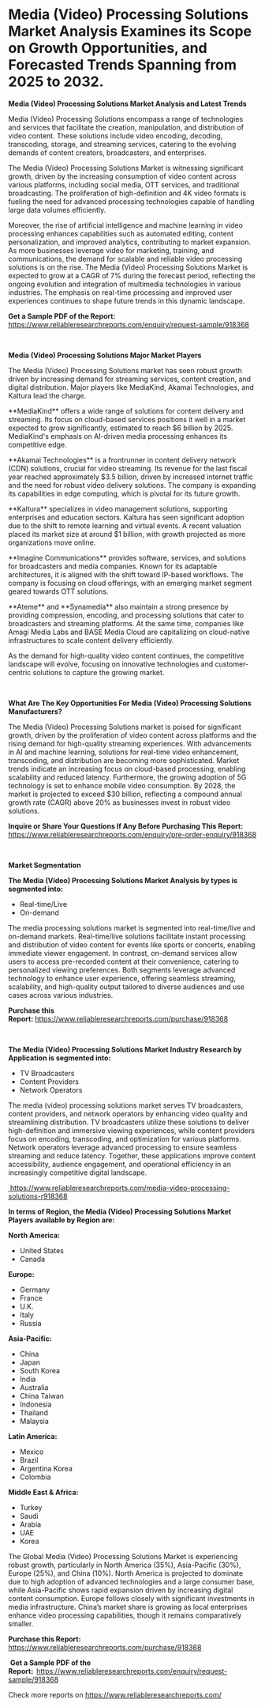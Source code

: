 <p><h1>Media (Video) Processing Solutions Market Analysis Examines its Scope on Growth Opportunities, and Forecasted Trends Spanning from 2025 to 2032.</h1></p><p><strong>Media (Video) Processing Solutions Market Analysis and Latest Trends</strong></p>
<p><p>Media (Video) Processing Solutions encompass a range of technologies and services that facilitate the creation, manipulation, and distribution of video content. These solutions include video encoding, decoding, transcoding, storage, and streaming services, catering to the evolving demands of content creators, broadcasters, and enterprises. </p><p>The Media (Video) Processing Solutions Market is witnessing significant growth, driven by the increasing consumption of video content across various platforms, including social media, OTT services, and traditional broadcasting. The proliferation of high-definition and 4K video formats is fueling the need for advanced processing technologies capable of handling large data volumes efficiently. </p><p>Moreover, the rise of artificial intelligence and machine learning in video processing enhances capabilities such as automated editing, content personalization, and improved analytics, contributing to market expansion. As more businesses leverage video for marketing, training, and communications, the demand for scalable and reliable video processing solutions is on the rise. The Media (Video) Processing Solutions Market is expected to grow at a CAGR of 7% during the forecast period, reflecting the ongoing evolution and integration of multimedia technologies in various industries.  The emphasis on real-time processing and improved user experiences continues to shape future trends in this dynamic landscape.</p></p>
<p><strong>Get a Sample PDF of the Report:&nbsp;</strong> <a href="https://www.reliableresearchreports.com/enquiry/request-sample/918368?utm_campaign=3105&utm_medium=2&utm_source=Github&utm_content=ia&utm_term=11032025&utm_id=media-video-processing-solutions">https://www.reliableresearchreports.com/enquiry/request-sample/918368</a></p>
<p>&nbsp;</p>
<p><strong>Media (Video) Processing Solutions Major Market Players</strong></p>
<p><p>The Media (Video) Processing Solutions market has seen robust growth driven by increasing demand for streaming services, content creation, and digital distribution. Major players like MediaKind, Akamai Technologies, and Kaltura lead the charge.</p><p>**MediaKind** offers a wide range of solutions for content delivery and streaming. Its focus on cloud-based services positions it well in a market expected to grow significantly, estimated to reach $6 billion by 2025. MediaKind's emphasis on AI-driven media processing enhances its competitive edge.</p><p>**Akamai Technologies** is a frontrunner in content delivery network (CDN) solutions, crucial for video streaming. Its revenue for the last fiscal year reached approximately $3.5 billion, driven by increased internet traffic and the need for robust video delivery solutions. The company is expanding its capabilities in edge computing, which is pivotal for its future growth.</p><p>**Kaltura** specializes in video management solutions, supporting enterprises and education sectors. Kaltura has seen significant adoption due to the shift to remote learning and virtual events. A recent valuation placed its market size at around $1 billion, with growth projected as more organizations move online.</p><p>**Imagine Communications** provides software, services, and solutions for broadcasters and media companies. Known for its adaptable architectures, it is aligned with the shift toward IP-based workflows. The company is focusing on cloud offerings, with an emerging market segment geared towards OTT solutions.</p><p>**Ateme** and **Synamedia** also maintain a strong presence by providing compression, encoding, and processing solutions that cater to broadcasters and streaming platforms. At the same time, companies like Amagi Media Labs and BASE Media Cloud are capitalizing on cloud-native infrastructures to scale content delivery efficiently.</p><p>As the demand for high-quality video content continues, the competitive landscape will evolve, focusing on innovative technologies and customer-centric solutions to capture the growing market.</p></p>
<p>&nbsp;</p>
<p><strong>What Are The Key Opportunities For Media (Video) Processing Solutions Manufacturers?</strong></p>
<p><p>The Media (Video) Processing Solutions market is poised for significant growth, driven by the proliferation of video content across platforms and the rising demand for high-quality streaming experiences. With advancements in AI and machine learning, solutions for real-time video enhancement, transcoding, and distribution are becoming more sophisticated. Market trends indicate an increasing focus on cloud-based processing, enabling scalability and reduced latency. Furthermore, the growing adoption of 5G technology is set to enhance mobile video consumption. By 2028, the market is projected to exceed $30 billion, reflecting a compound annual growth rate (CAGR) above 20% as businesses invest in robust video solutions.</p></p>
<p><strong>Inquire or Share Your Questions If Any Before Purchasing This Report:</strong> <a href="https://www.reliableresearchreports.com/enquiry/pre-order-enquiry/918368?utm_campaign=3105&utm_medium=2&utm_source=Github&utm_content=ia&utm_term=11032025&utm_id=media-video-processing-solutions">https://www.reliableresearchreports.com/enquiry/pre-order-enquiry/918368</a></p>
<p>&nbsp;</p>
<p><strong>Market Segmentation</strong></p>
<p><strong>The Media (Video) Processing Solutions Market Analysis by types is segmented into:</strong></p>
<p><ul><li>Real-time/Live</li><li>On-demand</li></ul></p>
<p><p>The media processing solutions market is segmented into real-time/live and on-demand markets. Real-time/live solutions facilitate instant processing and distribution of video content for events like sports or concerts, enabling immediate viewer engagement. In contrast, on-demand services allow users to access pre-recorded content at their convenience, catering to personalized viewing preferences. Both segments leverage advanced technology to enhance user experience, offering seamless streaming, scalability, and high-quality output tailored to diverse audiences and use cases across various industries.</p></p>
<p><strong>Purchase this Report:&nbsp;</strong><a href="https://www.reliableresearchreports.com/purchase/918368?utm_campaign=3105&utm_medium=2&utm_source=Github&utm_content=ia&utm_term=11032025&utm_id=media-video-processing-solutions">https://www.reliableresearchreports.com/purchase/918368</a></p>
<p>&nbsp;</p>
<p><strong>The Media (Video) Processing Solutions Market Industry Research by Application is segmented into:</strong></p>
<p><ul><li>TV Broadcasters</li><li>Content Providers</li><li>Network Operators</li></ul></p>
<p><p>The media (video) processing solutions market serves TV broadcasters, content providers, and network operators by enhancing video quality and streamlining distribution. TV broadcasters utilize these solutions to deliver high-definition and immersive viewing experiences, while content providers focus on encoding, transcoding, and optimization for various platforms. Network operators leverage advanced processing to ensure seamless streaming and reduce latency. Together, these applications improve content accessibility, audience engagement, and operational efficiency in an increasingly competitive digital landscape.</p></p>
<p><a href="https://www.reliableresearchreports.com/media-video-processing-solutions-r918368?utm_campaign=3105&utm_medium=2&utm_source=Github&utm_content=ia&utm_term=11032025&utm_id=media-video-processing-solutions">&nbsp;https://www.reliableresearchreports.com/media-video-processing-solutions-r918368</a></p>
<p><strong>In terms of Region, the Media (Video) Processing Solutions Market Players available by Region are:</strong></p>
<p>
    <p> <strong> North America: </strong>
        <ul>
            <li>United States</li>
            <li>Canada</li>
        </ul>
        </p> 
    <p> <strong> Europe: </strong>
        <ul>
            <li>Germany</li>
            <li>France</li>
            <li>U.K.</li>
            <li>Italy</li>
            <li>Russia</li>
        </ul>
        </p> 
    <p> <strong> Asia-Pacific: </strong>
        <ul>
            <li>China</li>
            <li>Japan</li>
            <li>South Korea</li>
            <li>India</li>
            <li>Australia</li>
            <li>China Taiwan</li>
            <li>Indonesia</li>
            <li>Thailand</li>
            <li>Malaysia</li>
        </ul>
        </p> 
    <p> <strong> Latin America: </strong>
        <ul>
            <li>Mexico</li>
            <li>Brazil</li>
            <li>Argentina Korea</li>
            <li>Colombia</li>
        </ul>
        </p> 
    <p> <strong> Middle East & Africa: </strong>
        <ul>
            <li>Turkey</li>
            <li>Saudi</li>
            <li>Arabia</li>
            <li>UAE</li>
            <li>Korea</li>
        </ul>
    </p>
    </p>
<p><p>The Global Media (Video) Processing Solutions Market is experiencing robust growth, particularly in North America (35%), Asia-Pacific (30%), Europe (25%), and China (10%). North America is projected to dominate due to high adoption of advanced technologies and a large consumer base, while Asia-Pacific shows rapid expansion driven by increasing digital content consumption. Europe follows closely with significant investments in media infrastructure. China’s market share is growing as local enterprises enhance video processing capabilities, though it remains comparatively smaller.</p></p>
<p><strong>Purchase this Report: </strong><a href="https://www.reliableresearchreports.com/purchase/918368?utm_campaign=3105&utm_medium=2&utm_source=Github&utm_content=ia&utm_term=11032025&utm_id=media-video-processing-solutions">https://www.reliableresearchreports.com/purchase/918368</a></p>
<p>&nbsp;<strong>Get a Sample PDF of the Report:&nbsp;&nbsp;</strong><a href="https://www.reliableresearchreports.com/enquiry/request-sample/918368?utm_campaign=3105&utm_medium=2&utm_source=Github&utm_content=ia&utm_term=11032025&utm_id=media-video-processing-solutions">https://www.reliableresearchreports.com/enquiry/request-sample/918368</a></p>
<p><strong></strong></p>
<p>Check more reports on <a href="https://www.reliableresearchreports.com/?utm_campaign=3105&utm_medium=2&utm_source=Github&utm_content=ia&utm_term=11032025&utm_id=media-video-processing-solutions">https://www.reliableresearchreports.com/</a></p>